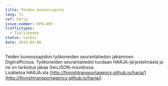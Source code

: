 ```yaml
---
title: Teiden kunnossapito
lang: fi
ref: harja
issue-number: DPO-469
traffictypes:
  - Tieliikenne
status: valmis
date: 2019-04-08
---
```


Teiden kunnossapidon työkoneiden seurantatiedon jakaminen Digitrafficissa. Työkoneiden seurantatiedot tuodaan HARJA-järjestelmästä ja ne on tarkoitus jakaa GeoJSON-muodossa.  
Lisätietoa HARJA:sta [http://finnishtransportagency.github.io/harja/](http://finnishtransportagency.github.io/harja/)